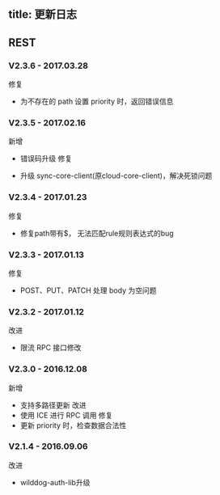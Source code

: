 
title: 更新日志
---

## REST

### V2.3.6 - 2017.03.28
<span class="changelog fix">修复</span>

- 为不存在的 path 设置 priority 时，返回错误信息

### V2.3.5 - 2017.02.16
<span class="changelog add">新增</span>

- 错误码升级
<span class="changelog fix">修复</span>

- 升级 sync-core-client(原cloud-core-client)，解决死锁问题

### V2.3.4 - 2017.01.23
<span class="changelog fix">修复</span>

- 修复path带有$， 无法匹配rule规则表达式的bug

### V2.3.3 - 2017.01.13
<span class="changelog fix">修复</span>

- POST、PUT、PATCH 处理 body 为空问题

### V2.3.2 - 2017.01.12
<span class="changelog feature">改进</span>

- 限流 RPC 接口修改

### V2.3.0 - 2016.12.08
<span class="changelog add">新增</span>

- 支持多路径更新
<span class="changelog feature">改进</span>
- 使用 ICE 进行 RPC 调用
<span class="changelog fix">修复</span>
- 更新 priority 时，检查数据合法性

### V2.1.4 - 2016.09.06
<span class="changelog feature">改进</span>

- wilddog-auth-lib升级

